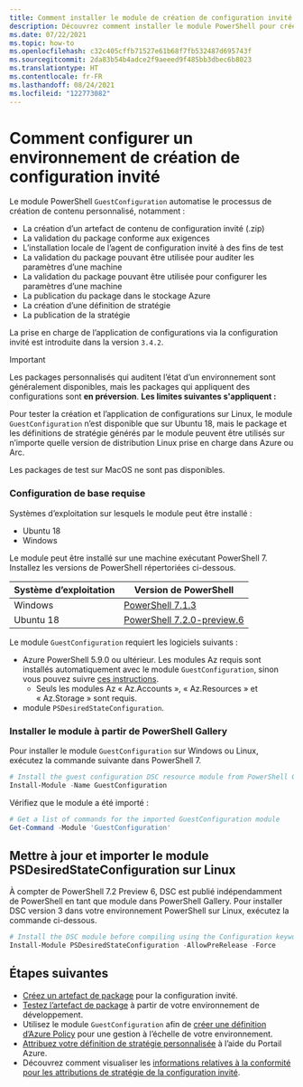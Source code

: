 ```yaml
---
title: Comment installer le module de création de configuration invité
description: Découvrez comment installer le module PowerShell pour créer et tester des définitions et des affectations de stratégie de configuration invité.
ms.date: 07/22/2021
ms.topic: how-to
ms.openlocfilehash: c32c405cffb71527e61b68f7fb532487d695743f
ms.sourcegitcommit: 2da83b54b4adce2f9aeeed9f485bb3dbec6b8023
ms.translationtype: HT
ms.contentlocale: fr-FR
ms.lasthandoff: 08/24/2021
ms.locfileid: "122773082"
---
```

# <a name="how-to-setup-a-guest-configuration-authoring-environment"></a>Comment configurer un environnement de création de configuration invité

Le module PowerShell `GuestConfiguration` automatise le processus de création de contenu personnalisé, notamment :

- La création d’un artefact de contenu de configuration invité (.zip)
- La validation du package conforme aux exigences
- L’installation locale de l’agent de configuration invité à des fins de test
- La validation du package pouvant être utilisée pour auditer les paramètres d’une machine
- La validation du package pouvant être utilisée pour configurer les paramètres d’une machine
- La publication du package dans le stockage Azure
- La création d’une définition de stratégie
- La publication de la stratégie

La prise en charge de l’application de configurations via la configuration invité est introduite dans la version `3.4.2`.

> [!IMPORTANT]
> Les packages personnalisés qui auditent l’état d’un environnement sont généralement disponibles, mais les packages qui appliquent des configurations sont **en préversion**. **Les limites suivantes s'appliquent :**
> 
> Pour tester la création et l’application de configurations sur Linux, le module `GuestConfiguration` n’est disponible que sur Ubuntu 18, mais le package et les définitions de stratégie générés par le module peuvent être utilisés sur n’importe quelle version de distribution Linux prise en charge dans Azure ou Arc.
>
> Les packages de test sur MacOS ne sont pas disponibles.

### <a name="base-requirements"></a>Configuration de base requise

Systèmes d’exploitation sur lesquels le module peut être installé :

- Ubuntu 18
- Windows

Le module peut être installé sur une machine exécutant PowerShell 7. Installez les versions de PowerShell répertoriées ci-dessous.

| Système d’exploitation | Version de PowerShell |
|-|-|
|Windows|[PowerShell 7.1.3](https://github.com/PowerShell/PowerShell/releases/tag/v7.1.3)|
|Ubuntu 18|[PowerShell 7.2.0-preview.6](https://github.com/PowerShell/PowerShell/releases/tag/v7.2.0-preview.6)|

Le module `GuestConfiguration` requiert les logiciels suivants :

- Azure PowerShell 5.9.0 ou ultérieur. Les modules Az requis sont installés automatiquement avec le module `GuestConfiguration`, sinon vous pouvez suivre [ces instructions](/powershell/azure/install-az-ps).
  - Seuls les modules Az « Az.Accounts », « Az.Resources » et « Az.Storage » sont requis.
- module `PSDesiredStateConfiguration`.

### <a name="install-the-module-from-the-powershell-gallery"></a>Installer le module à partir de PowerShell Gallery

Pour installer le module `GuestConfiguration` sur Windows ou Linux, exécutez la commande suivante dans PowerShell 7.

```powershell
# Install the guest configuration DSC resource module from PowerShell Gallery
Install-Module -Name GuestConfiguration
```

Vérifiez que le module a été importé :

```powershell
# Get a list of commands for the imported GuestConfiguration module
Get-Command -Module 'GuestConfiguration'
```

## <a name="update-and-import-the-psdesiredstateconfiguration-module-on-linux"></a>Mettre à jour et importer le module PSDesiredStateConfiguration sur Linux

À compter de PowerShell 7.2 Preview 6, DSC est publié indépendamment de PowerShell en tant que module dans PowerShell Gallery. Pour installer DSC version 3 dans votre environnement PowerShell sur Linux, exécutez la commande ci-dessous.

```powershell
# Install the DSC module before compiling using the Configuration keyword
Install-Module PSDesiredStateConfiguration -AllowPreRelease -Force
```

## <a name="next-steps"></a>Étapes suivantes

- [Créez un artefact de package](./guest-configuration-create.md) pour la configuration invité.
- [Testez l’artefact de package](./guest-configuration-create-test.md) à partir de votre environnement de développement.
- Utilisez le module `GuestConfiguration` afin de [créer une définition d’Azure Policy](./guest-configuration-create-definition.md) pour une gestion à l’échelle de votre environnement.
- [Attribuez votre définition de stratégie personnalisée](../assign-policy-portal.md) à l’aide du Portail Azure.
- Découvrez comment visualiser les [informations relatives à la conformité pour les attributions de stratégie de la configuration invité](./determine-non-compliance.md#compliance-details-for-guest-configuration).
